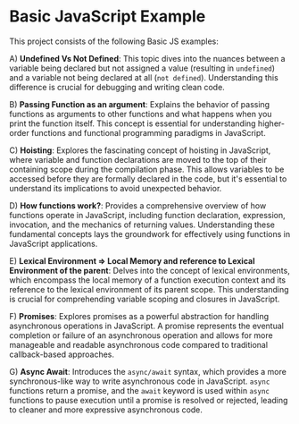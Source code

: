 # Basic JavaScript Example

This project consists of the following Basic JS examples:

A) **Undefined Vs Not Defined**: This topic dives into the nuances between a variable being declared but not assigned a value (resulting in `undefined`) and a variable not being declared at all (`not defined`). Understanding this difference is crucial for debugging and writing clean code.

B) **Passing Function as an argument**: Explains the behavior of passing functions as arguments to other functions and what happens when you print the function itself. This concept is essential for understanding higher-order functions and functional programming paradigms in JavaScript.

C) **Hoisting**: Explores the fascinating concept of hoisting in JavaScript, where variable and function declarations are moved to the top of their containing scope during the compilation phase. This allows variables to be accessed before they are formally declared in the code, but it's essential to understand its implications to avoid unexpected behavior.

D) **How functions work?**: Provides a comprehensive overview of how functions operate in JavaScript, including function declaration, expression, invocation, and the mechanics of returning values. Understanding these fundamental concepts lays the groundwork for effectively using functions in JavaScript applications.

E) **Lexical Environment => Local Memory and reference to Lexical Environment of the parent**: Delves into the concept of lexical environments, which encompass the local memory of a function execution context and its reference to the lexical environment of its parent scope. This understanding is crucial for comprehending variable scoping and closures in JavaScript.

F) **Promises**: Explores promises as a powerful abstraction for handling asynchronous operations in JavaScript. A promise represents the eventual completion or failure of an asynchronous operation and allows for more manageable and readable asynchronous code compared to traditional callback-based approaches.

G) **Async Await**: Introduces the `async/await` syntax, which provides a more synchronous-like way to write asynchronous code in JavaScript. `async` functions return a promise, and the `await` keyword is used within `async` functions to pause execution until a promise is resolved or rejected, leading to cleaner and more expressive asynchronous code.
